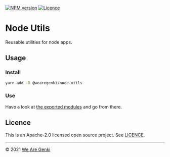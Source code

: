 [![NPM version](https://img.shields.io/npm/v/@wearegenki/node-utils.svg)](https://www.npmjs.com/package/@wearegenki/node-utils)
[![Licence](https://img.shields.io/npm/l/@wearegenki/node-utils.svg)](./LICENCE)

# Node Utils

Reusable utilities for node apps.

## Usage

### Install

```sh
yarn add -D @wearegenki/node-utils
```

### Use

Have a look at [the exported modules](./src/index.ts) and go from there.

## Licence

This is an Apache-2.0 licensed open source project. See [LICENCE](./LICENCE).

---

© 2021 [We Are Genki](https://wearegenki.com)
